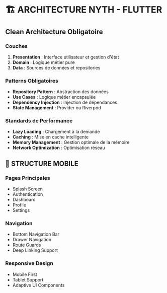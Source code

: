 # 🏗️ ARCHITECTURE NYTH - FLUTTER

## Clean Architecture Obligatoire

### Couches
1. **Presentation** : Interface utilisateur et gestion d'état
2. **Domain** : Logique métier pure
3. **Data** : Sources de données et repositories

### Patterns Obligatoires
- **Repository Pattern** : Abstraction des données
- **Use Cases** : Logique métier encapsulée
- **Dependency Injection** : Injection de dépendances
- **State Management** : Provider ou Riverpod

### Standards de Performance
- **Lazy Loading** : Chargement à la demande
- **Caching** : Mise en cache intelligente
- **Memory Management** : Gestion optimale de la mémoire
- **Network Optimization** : Optimisation réseau

## 📱 STRUCTURE MOBILE

### Pages Principales
- Splash Screen
- Authentication
- Dashboard
- Profile
- Settings

### Navigation
- Bottom Navigation Bar
- Drawer Navigation
- Route Guards
- Deep Linking Support

### Responsive Design
- Mobile First
- Tablet Support
- Adaptive UI Components
